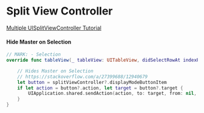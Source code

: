 # Split View Controller

[Multiple UISplitViewController Tutorial](https://www.raywenderlich.com/7212-multiple-uisplitviewcontroller-tutorial)


#### Hide Master on Selection
```swift
// MARK: - Selection
override func tableView(_ tableView: UITableView, didSelectRowAt indexPath: IndexPath) {

    // Hides Master on Selection
    // https://stackoverflow.com/a/27399688/12940679
    let button = splitViewController?.displayModeButtonItem
    if let action = button?.action, let target = button?.target {
        UIApplication.shared.sendAction(action, to: target, from: nil, for: nil)
    }
}
```
